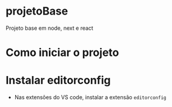 # projetoBase

Projeto base em node, next e react

# Como iniciar o projeto

# Instalar editorconfig

- Nas extensões do VS code, instalar a extensão `editorconfig`
